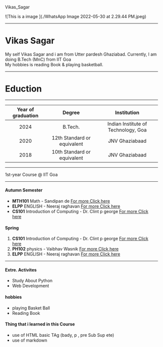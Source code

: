  Vikas\_Sagar

![This is a image ](./WhatsApp Image 2022-05-30 at 2.29.44 PM.jpeg)

* * *

**Vikas Sagar** 
================

  

My self Vikas Sagar and i am from Utter pardesh Ghaziabad. Currently, I am doing B.Tech (MnC) from IIT Goa   
 My hobbies is reading Book & playing basketball. 

* * *

Eduction
========

* * *

| Year of graduation |           Degree            |                Institution                |
| :----------------: | :-------------------------: | :---------------------------------------: |
|        2024        |           B.Tech.           |    Indian Institute of Technology, Goa    |
|        2020        | 12th Standard or equivalent | JNV Ghaziabaad |
|        2018        | 10th Standard or equivalent | JNV Ghaziabaad |
* * *

1st-year Course @ IIT Goa


-----------------------------

#### Autumn Semester

*   **MTH101** Math - Sandipan de [For more Click here](https://clintpgeorge.github.io/cs-101/autumn-2021/)
*   **ELPP** ENGLISH - Neeraj raghavan [For more Click here](https://clintpgeorge.github.io/cs-101/autumn-2021/)
*   **CS101** Introduction of Computing - Dr. Clint p george [For more Click here](https://clintpgeorge.github.io/cs-101/autumn-2021/)

#### Spring

1.  **CS101** Introduction of Computing - Dr. Clint p george [For more Click here](https://clintpgeorge.github.io/cs-101/autumn-2021/)
2.  **PH102** physics - Vaibhav Wasnik [For more Click here](https://clintpgeorge.github.io/cs-101/autumn-2021/)
3.  **ELPP** ENGLISH - Neeraj raghavan [For more Click here](https://clintpgeorge.github.io/cs-101/autumn-2021/)

* * *

#### Extre. Activites

*   Study About Python
*   Web Development

#### hobbies

*   playing Basket Ball
*   Reading Book

  

#### Thing that i learned in this Course

*   use of HTML basic TAg (bady, p , pre Sub Sup ete)
*   use of markdown
